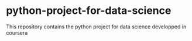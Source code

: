 # python-project-for-data-science
This repository contains the python project for data science developped in coursera

